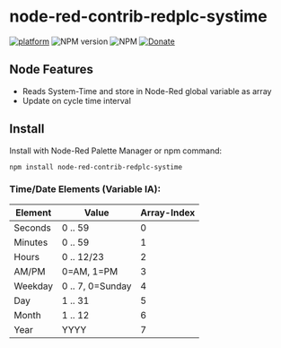 # node-red-contrib-redplc-systime

[![platform](https://img.shields.io/badge/platform-Node--RED-red)](https://nodered.org)
![NPM version](https://badge.fury.io/js/node-red-contrib-redplc-systime.svg)
![NPM](https://img.shields.io/npm/l/node-red-contrib-redplc-systime)
[![Donate](https://img.shields.io/badge/Donate-PayPal-green.svg)](https://www.paypal.com/cgi-bin/webscr?cmd=_s-xclick&hosted_button_id=ZDRCZBQFWV3A6)

## Node Features

- Reads System-Time and store in Node-Red global variable as array<br>
- Update on cycle time interval<br>

## Install

Install with Node-Red Palette Manager or npm command:
```
npm install node-red-contrib-redplc-systime
```

### Time/Date Elements (Variable IA):
|Element|Value|Array-Index|
|---|---|---|
|Seconds|0 .. 59|0|
|Minutes|0 .. 59|1|
|Hours|0 .. 12/23|2|
|AM/PM|0=AM, 1=PM|3|
|Weekday|0 .. 7, 0=Sunday|4|
|Day|1 .. 31|5|
|Month|1 .. 12|6|
|Year|YYYY|7|

